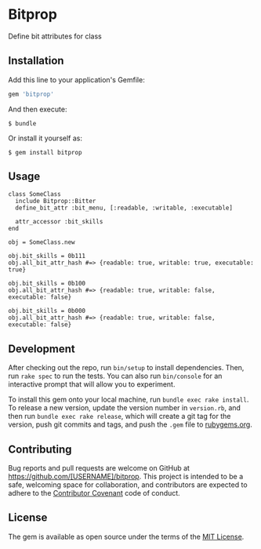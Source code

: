 # Bitprop

Define bit attributes for class

## Installation

Add this line to your application's Gemfile:

```ruby
gem 'bitprop'
```

And then execute:

    $ bundle

Or install it yourself as:

    $ gem install bitprop

## Usage

```
class SomeClass
  include Bitprop::Bitter
  define_bit_attr :bit_menu, [:readable, :writable, :executable]

  attr_accessor :bit_skills
end

obj = SomeClass.new

obj.bit_skills = 0b111
obj.all_bit_attr_hash #=> {readable: true, writable: true, executable: true}

obj.bit_skills = 0b100
obj.all_bit_attr_hash #=> {readable: true, writable: false, executable: false}

obj.bit_skills = 0b000
obj.all_bit_attr_hash #=> {readable: true, writable: false, executable: false}
```


## Development

After checking out the repo, run `bin/setup` to install dependencies. Then, run `rake spec` to run the tests. You can also run `bin/console` for an interactive prompt that will allow you to experiment.

To install this gem onto your local machine, run `bundle exec rake install`. To release a new version, update the version number in `version.rb`, and then run `bundle exec rake release`, which will create a git tag for the version, push git commits and tags, and push the `.gem` file to [rubygems.org](https://rubygems.org).

## Contributing

Bug reports and pull requests are welcome on GitHub at https://github.com/[USERNAME]/bitprop. This project is intended to be a safe, welcoming space for collaboration, and contributors are expected to adhere to the [Contributor Covenant](http://contributor-covenant.org) code of conduct.

## License

The gem is available as open source under the terms of the [MIT License](https://opensource.org/licenses/MIT).